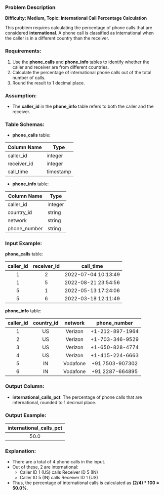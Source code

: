### Problem Description

**Difficulty: Medium, Topic: International Call Percentage Calculation**

This problem requires calculating the percentage of phone calls that are considered **international**. A phone call is classified as international when the caller is in a different country than the receiver.

### Requirements:
1. Use the **phone_calls** and **phone_info** tables to identify whether the caller and receiver are from different countries.
2. Calculate the percentage of international phone calls out of the total number of calls.
3. Round the result to 1 decimal place.

### Assumption:
- The **caller_id** in the **phone_info** table refers to both the caller and the receiver.

### Table Schemas:

- **phone_calls** table:

| Column Name | Type      |
|-------------|-----------|
| caller_id   | integer   |
| receiver_id | integer   |
| call_time   | timestamp |

- **phone_info** table:

| Column Name  | Type      |
|--------------|-----------|
| caller_id    | integer   |
| country_id   | string    |
| network      | string    |
| phone_number | string    |

### Input Example:

**phone_calls** table:

| caller_id | receiver_id | call_time           |
|:---------:|:------------:|:-------------------:|
| 1         | 2            | 2022-07-04 10:13:49 |
| 1         | 5            | 2022-08-21 23:54:56 |
| 5         | 1            | 2022-05-13 17:24:06 |
| 5         | 6            | 2022-03-18 12:11:49 |

**phone_info** table:

| caller_id | country_id | network  | phone_number        |
|:---------:|:----------:|:--------:|:-------------------:|
| 1         | US         | Verizon  | +1-212-897-1964     |
| 2         | US         | Verizon  | +1-703-346-9529     |
| 3         | US         | Verizon  | +1-650-828-4774     |
| 4         | US         | Verizon  | +1-415-224-6663     |
| 5         | IN         | Vodafone | +91 7503-907302     |
| 6         | IN         | Vodafone | +91 2287-664895     |

### Output Column:
- **international_calls_pct**: The percentage of phone calls that are international, rounded to 1 decimal place.

### Output Example:

| international_calls_pct |
|:-----------------------:|
| 50.0                    |

### Explanation:
- There are a total of 4 phone calls in the input.
- Out of these, 2 are international:
  - Caller ID 1 (US) calls Receiver ID 5 (IN)
  - Caller ID 5 (IN) calls Receiver ID 1 (US)
- Thus, the percentage of international calls is calculated as **(2/4) * 100 = 50.0%**.

